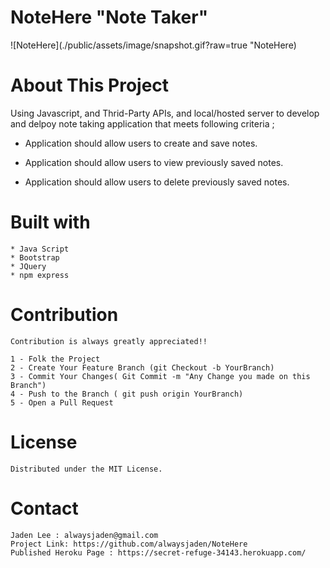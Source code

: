 # NoteHere "Note Taker"

![NoteHere](./public/assets/image/snapshot.gif?raw=true "NoteHere)


# About This Project

Using Javascript, and Thrid-Party APIs, and local/hosted server to develop and delpoy note taking application that meets following criteria ;

* Application should allow users to create and save notes.

* Application should allow users to view previously saved notes.

* Application should allow users to delete previously saved notes.


# Built with
    * Java Script
    * Bootstrap
    * JQuery
    * npm express

# Contribution
    Contribution is always greatly appreciated!! 

    1 - Folk the Project
    2 - Create Your Feature Branch (git Checkout -b YourBranch)
    3 - Commit Your Changes( Git Commit -m "Any Change you made on this Branch")
    4 - Push to the Branch ( git push origin YourBranch)
    5 - Open a Pull Request 



# License 
    Distributed under the MIT License.


# Contact
    Jaden Lee : alwaysjaden@gmail.com
    Project Link: https://github.com/alwaysjaden/NoteHere
    Published Heroku Page : https://secret-refuge-34143.herokuapp.com/




 